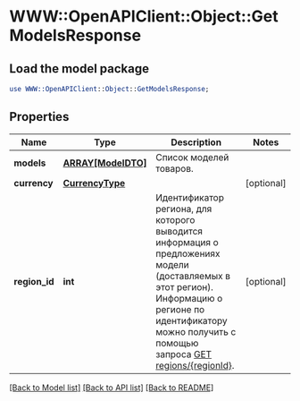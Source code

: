 # WWW::OpenAPIClient::Object::GetModelsResponse

## Load the model package
```perl
use WWW::OpenAPIClient::Object::GetModelsResponse;
```

## Properties
Name | Type | Description | Notes
------------ | ------------- | ------------- | -------------
**models** | [**ARRAY[ModelDTO]**](ModelDTO.md) | Список моделей товаров. | 
**currency** | [**CurrencyType**](CurrencyType.md) |  | [optional] 
**region_id** | **int** | Идентификатор региона, для которого выводится информация о предложениях модели (доставляемых в этот регион).  Информацию о регионе по идентификатору можно получить с помощью запроса [GET regions/{regionId}](../../reference/regions/searchRegionsById.md).  | [optional] 

[[Back to Model list]](../README.md#documentation-for-models) [[Back to API list]](../README.md#documentation-for-api-endpoints) [[Back to README]](../README.md)


